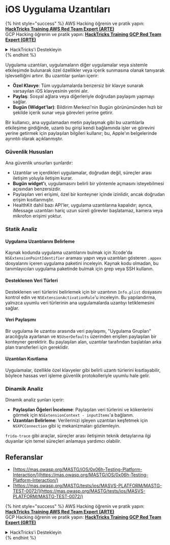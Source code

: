 # iOS Uygulama Uzantıları

{% hint style="success" %}
AWS Hacking öğrenin ve pratik yapın:<img src="/.gitbook/assets/arte.png" alt="" data-size="line">[**HackTricks Training AWS Red Team Expert (ARTE)**](https://training.hacktricks.xyz/courses/arte)<img src="/.gitbook/assets/arte.png" alt="" data-size="line">\
GCP Hacking öğrenin ve pratik yapın: <img src="/.gitbook/assets/grte.png" alt="" data-size="line">[**HackTricks Training GCP Red Team Expert (GRTE)**<img src="/.gitbook/assets/grte.png" alt="" data-size="line">](https://training.hacktricks.xyz/courses/grte)

<details>

<summary>HackTricks'i Destekleyin</summary>

* [**abonelik planlarını**](https://github.com/sponsors/carlospolop) kontrol edin!
* **💬 [**Discord grubuna**](https://discord.gg/hRep4RUj7f) veya [**telegram grubuna**](https://t.me/peass) katılın ya da **Twitter**'da **bizi takip edin** 🐦 [**@hacktricks\_live**](https://twitter.com/hacktricks\_live)**.**
* **Hacking ipuçlarını paylaşmak için** [**HackTricks**](https://github.com/carlospolop/hacktricks) ve [**HackTricks Cloud**](https://github.com/carlospolop/hacktricks-cloud) github reposuna PR gönderin.

</details>
{% endhint %}

Uygulama uzantıları, uygulamaların diğer uygulamalar veya sistemle etkileşimde bulunarak özel özellikler veya içerik sunmasına olanak tanıyarak işlevselliğini artırır. Bu uzantılar şunları içerir:

- **Özel Klavye**: Tüm uygulamalarda benzersiz bir klavye sunarak varsayılan iOS klavyesinin yerini alır.
- **Paylaş**: Sosyal ağlara veya diğerleriyle doğrudan paylaşım yapmayı sağlar.
- **Bugün (Widget'lar)**: Bildirim Merkezi'nin Bugün görünümünden hızlı bir şekilde içerik sunar veya görevleri yerine getirir.

Bir kullanıcı, ana uygulamadan metin paylaşmak gibi bu uzantılarla etkileşime girdiğinde, uzantı bu girişi kendi bağlamında işler ve görevini yerine getirmek için paylaşılan bilgileri kullanır; bu, Apple'ın belgelerinde ayrıntılı olarak açıklanmıştır.

### **Güvenlik Hususları**

Ana güvenlik unsurları şunlardır:

- Uzantılar ve içerdikleri uygulamalar, doğrudan değil, süreçler arası iletişim yoluyla iletişim kurar.
- **Bugün widget'ı**, uygulamasını belirli bir yöntemle açmasını isteyebilmesi açısından benzersizdir.
- Paylaşılan veri erişimi, özel bir konteyner içinde izinlidir, ancak doğrudan erişim kısıtlanmıştır.
- HealthKit dahil bazı API'ler, uygulama uzantılarına kapalıdır; ayrıca, iMessage uzantıları hariç uzun süreli görevler başlatamaz, kamera veya mikrofon erişimi yoktur.

### Statik Analiz

#### **Uygulama Uzantılarını Belirleme**

Kaynak kodunda uygulama uzantılarını bulmak için Xcode'da `NSExtensionPointIdentifier` araması yapın veya uzantıları gösteren `.appex` dosyalarını içeren uygulama paketini inceleyin. Kaynak kodu olmadan, bu tanımlayıcıları uygulama paketinde bulmak için grep veya SSH kullanın.

#### **Desteklenen Veri Türleri**

Desteklenen veri türlerini belirlemek için bir uzantının `Info.plist` dosyasını kontrol edin ve `NSExtensionActivationRule`'u inceleyin. Bu yapılandırma, yalnızca uyumlu veri türlerinin ana uygulamalarda uzantıyı tetiklemesini sağlar.

#### **Veri Paylaşımı**

Bir uygulama ile uzantısı arasında veri paylaşımı, "Uygulama Grupları" aracılığıyla ayarlanan ve `NSUserDefaults` üzerinden erişilen paylaşılan bir konteyner gerektirir. Bu paylaşılan alan, uzantılar tarafından başlatılan arka plan transferleri için gereklidir.

#### **Uzantıları Kısıtlama**

Uygulamalar, özellikle özel klavyeler gibi belirli uzantı türlerini kısıtlayabilir, böylece hassas veri işleme güvenlik protokolleriyle uyumlu hale gelir.

### Dinamik Analiz

Dinamik analiz şunları içerir:

- **Paylaşılan Öğeleri İnceleme**: Paylaşılan veri türlerini ve kökenlerini görmek için `NSExtensionContext - inputItems`'a bağlanın.
- **Uzantıları Belirleme**: Verilerinizi işleyen uzantıları keşfetmek için `NSXPCConnection` gibi iç mekanizmaları gözlemleyin.

`frida-trace` gibi araçlar, süreçler arası iletişimin teknik detaylarına ilgi duyanlar için temel süreçleri anlamaya yardımcı olabilir.

## Referanslar
* [https://mas.owasp.org/MASTG/iOS/0x06h-Testing-Platform-Interaction/](https://mas.owasp.org/MASTG/iOS/0x06h-Testing-Platform-Interaction/)
* [https://mas.owasp.org/MASTG/tests/ios/MASVS-PLATFORM/MASTG-TEST-0072/](https://mas.owasp.org/MASTG/tests/ios/MASVS-PLATFORM/MASTG-TEST-0072/)

{% hint style="success" %}
AWS Hacking öğrenin ve pratik yapın:<img src="/.gitbook/assets/arte.png" alt="" data-size="line">[**HackTricks Training AWS Red Team Expert (ARTE)**](https://training.hacktricks.xyz/courses/arte)<img src="/.gitbook/assets/arte.png" alt="" data-size="line">\
GCP Hacking öğrenin ve pratik yapın: <img src="/.gitbook/assets/grte.png" alt="" data-size="line">[**HackTricks Training GCP Red Team Expert (GRTE)**<img src="/.gitbook/assets/grte.png" alt="" data-size="line">](https://training.hacktricks.xyz/courses/grte)

<details>

<summary>HackTricks'i Destekleyin</summary>

* [**abonelik planlarını**](https://github.com/sponsors/carlospolop) kontrol edin!
* **💬 [**Discord grubuna**](https://discord.gg/hRep4RUj7f) veya [**telegram grubuna**](https://t.me/peass) katılın ya da **Twitter**'da **bizi takip edin** 🐦 [**@hacktricks\_live**](https://twitter.com/hacktricks\_live)**.**
* **Hacking ipuçlarını paylaşmak için** [**HackTricks**](https://github.com/carlospolop/hacktricks) ve [**HackTricks Cloud**](https://github.com/carlospolop/hacktricks-cloud) github reposuna PR gönderin.

</details>
{% endhint %}
